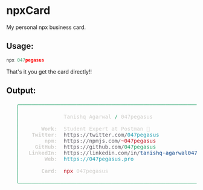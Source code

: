 # npxCard
My personal npx business card. 
## Usage:
```js
npx 047pegasus
```
That's it you get the card directly!!

## Output:
<pre>
<span style="color:#26A269">   ╭───────────────────────────────────────────────────────────╮</span>
<span style="color:#26A269">   │                                                           │</span>
<span style="color:#26A269">   │   </span><span style="color:#D0CFCC">           Tanishq Agarwal</span><span style="color:#26A269"> / </span><span style="color:#D0CFCC">047pegasus</span><span style="color:#26A269">                 │</span>
<span style="color:#26A269">   │                                                           │</span>
<span style="color:#26A269">   │   </span><span style="color:#D0CFCC"><b>    Work:</b></span><span style="color:#26A269">  </span><span style="color:#D0CFCC">Student Expert at Postman 🚀</span><span style="color:#26A269">                 │</span>
<span style="color:#26A269">   │   </span><span style="color:#D0CFCC"><b> Twitter:</b></span><span style="color:#26A269">  </span><span style="color:#5E5C64">https://twitter.com/</span><span style="color:#2AA1B3">047pegasus</span><span style="color:#26A269">               │</span>
<span style="color:#26A269">   │   </span><span style="color:#D0CFCC"><b>     npm:</b></span><span style="color:#26A269">  </span><span style="color:#5E5C64">https://npmjs.com/</span><span style="color:#C01C28">~047pegasus</span><span style="color:#26A269">                │</span>
<span style="color:#26A269">   │   </span><span style="color:#D0CFCC"><b>  GitHub:</b></span><span style="color:#26A269">  </span><span style="color:#5E5C64">https://github.com/</span><span style="color:#26A269">047pegasus                │</span>
<span style="color:#26A269">   │   </span><span style="color:#D0CFCC"><b>LinkedIn:</b></span><span style="color:#26A269">  </span><span style="color:#5E5C64">https://linkedin.com/in/</span><span style="color:#12488B">tanishq-agarwal047</span><span style="color:#26A269">   │</span>
<span style="color:#26A269">   │   </span><span style="color:#D0CFCC"><b>     Web:</b></span><span style="color:#26A269">  </span><span style="color:#2AA1B3">https://047pegasus.pro</span><span style="color:#26A269">                       │</span>
<span style="color:#26A269">   │                                                           │</span>
<span style="color:#26A269">   │   </span><span style="color:#D0CFCC"><b>    Card:</b></span><span style="color:#26A269">  </span><span style="color:#C01C28">npx</span><span style="color:#26A269"> </span><span style="color:#D0CFCC">047pegasus</span><span style="color:#26A269">                               │</span>
<span style="color:#26A269">   │                                                           │</span>
<span style="color:#26A269">   ╰───────────────────────────────────────────────────────────╯</span>

</pre>
